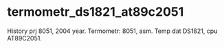 # termometr_ds1821_at89c2051
History prj 8051, 2004 year.
Termometr: 8051, asm. 
Temp dat DS1821, cpu AT89C2051.
